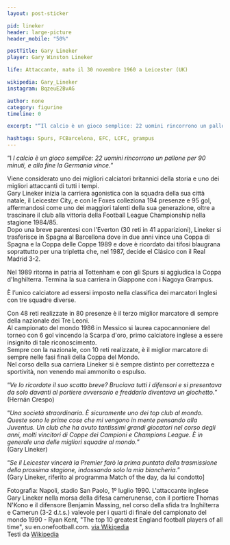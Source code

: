 ```yaml
---
layout: post-sticker

pid: lineker
header: large-picture
header_mobile: "50%"

postTitle: Gary Lineker
player: Gary Winston Lineker

life: Attaccante, nato il 30 novembre 1960 a Leicester (UK)

wikipedia: Gary_Lineker
instagram: BqzeuE2BvAG

author: none
category: figurine
timeline: 0

excerpt: "“Il calcio è un gioco semplice: 22 uomini rincorrono un pallone per 90 minuti, e alla fine la Germania vince.” @GaryLineker"

hashtags: Spurs, FCBarcelona, EFC, LCFC, grampus
---
```

“I _l calcio è un gioco semplice: 22 uomini rincorrono un pallone per 90 minuti, e alla fine la Germania vince._”

Viene considerato uno dei migliori calciatori britannici della storia e uno dei migliori attaccanti di tutti i tempi.  
Gary Lineker inizia la carriera agonistica con la squadra della sua città natale, il Leicester City, e con le Foxes colleziona 194 presenze e 95 gol, affermandosi come uno dei maggiori talenti della sua generazione, oltre a trascinare il club alla vittoria della Football League Championship nella stagione 1984/85.  
Dopo una breve parentesi con l'Everton (30 reti in 41 apparizioni), Lineker si trasferisce in Spagna al Barcellona dove in due anni vince una Coppa di Spagna e la Coppa delle Coppe 1989 e dove è ricordato dai tifosi blaugrana soprattutto per una tripletta che, nel 1987, decide el Clásico con il Real Madrid 3-2.

Nel 1989 ritorna in patria al Tottenham e con gli Spurs si aggiudica la Coppa d'Inghilterra. Termina la sua carriera in Giappone con i Nagoya Grampus.

È l’unico calciatore ad essersi imposto nella classifica dei marcatori Inglesi con tre squadre diverse.

Con 48 reti realizzate in 80 presenze è il terzo miglior marcatore di sempre della nazionale dei Tre Leoni.  
Al campionato del mondo 1986 in Messico si laurea capocannoniere del torneo con 6 gol vincendo la Scarpa d'oro, primo calciatore inglese a essere insignito di tale riconoscimento.  
Sempre con la nazionale, con 10 reti realizzate, è il miglior marcatore di sempre nelle fasi finali della Coppa del Mondo.  
Nel corso della sua carriera Lineker si è sempre distinto per correttezza e sportività, non venendo mai ammonito o espulso.

“_Ve lo ricordate il suo scatto breve? Bruciava tutti i difensori e si presentava da solo davanti al portiere avversario e freddarlo diventava un giochetto._”  
(Hernán Crespo)

“_Una società straordinaria. È sicuramente uno dei top club al mondo. Queste sono le prime cose che mi vengono in mente pensando alla Juventus. Un club che ha avuto tantissimi grandi giocatori nel corso degli anni, molti vincitori di Coppe dei Campioni e Champions League. È in generale una delle migliori squadre al mondo._”  
(Gary Lineker)

“_Se il Leicester vincerà la Premier farò la prima puntata della trasmissione della prossima stagione, indossando solo la mia biancheria._”  
(Gary Lineker, riferito al programma Match of the day, da lui condotto]

<div class="post-disclaimer">Fotografia: Napoli, stadio San Paolo, 1º luglio 1990. L'attaccante inglese Gary Lineker nella morsa della difesa camerunense, con il portiere Thomas N'Kono e il difensore Benjamin Massing, nel corso della sfida tra Inghilterra e Camerun (3-2 d.t.s.) valevole per i quarti di finale del campionato del mondo 1990 - Ryan Kent, "The top 10 greatest England football players of all time", su en.onefootball.com. <a href="https://it.wikipedia.org/wiki/File:Italia_%2790,_Inghilterra-Camerun_3-2,_Gary_Lineker.jpg" target="_blank">via Wikipedia</a>
</div>

<div class="post-disclaimer">Testi da <a title="Gary Lineker" href="https://it.wikipedia.org/wiki/Gary_Lineker" target="_blank">Wikipedia</a>
</div>
